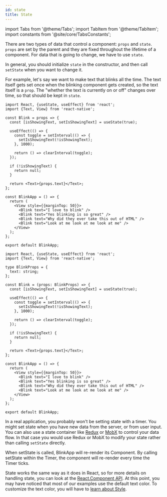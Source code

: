 ```yaml
---
id: state
title: State
---
```


import Tabs from '@theme/Tabs'; import TabItem from '@theme/TabItem'; import constants from '@site/core/TabsConstants';

There are two types of data that control a component: `props` and `state`. `props` are set by the parent and they are fixed throughout the lifetime of a component. For data that is going to change, we have to use `state`.

In general, you should initialize `state` in the constructor, and then call `setState` when you want to change it.

For example, let's say we want to make text that blinks all the time. The text itself gets set once when the blinking component gets created, so the text itself is a `prop`. The "whether the text is currently on or off" changes over time, so that should be kept in `state`.

<Tabs groupId="language" queryString defaultValue={constants.defaultSnackLanguage} values={constants.snackLanguages}>
<TabItem value="javascript">

```SnackPlayer name=State&ext=js
import React, {useState, useEffect} from 'react';
import {Text, View} from 'react-native';

const Blink = props => {
  const [isShowingText, setIsShowingText] = useState(true);

  useEffect(() => {
    const toggle = setInterval(() => {
      setIsShowingText(!isShowingText);
    }, 1000);

    return () => clearInterval(toggle);
  });

  if (!isShowingText) {
    return null;
  }

  return <Text>{props.text}</Text>;
};

const BlinkApp = () => {
  return (
    <View style={{marginTop: 50}}>
      <Blink text="I love to blink" />
      <Blink text="Yes blinking is so great" />
      <Blink text="Why did they ever take this out of HTML" />
      <Blink text="Look at me look at me look at me" />
    </View>
  );
};

export default BlinkApp;
```

</TabItem>
<TabItem value="typescript">

```SnackPlayer name=State&ext=tsx
import React, {useState, useEffect} from 'react';
import {Text, View} from 'react-native';

type BlinkProps = {
  text: string;
};

const Blink = (props: BlinkProps) => {
  const [isShowingText, setIsShowingText] = useState(true);

  useEffect(() => {
    const toggle = setInterval(() => {
      setIsShowingText(!isShowingText);
    }, 1000);

    return () => clearInterval(toggle);
  });

  if (!isShowingText) {
    return null;
  }

  return <Text>{props.text}</Text>;
};

const BlinkApp = () => {
  return (
    <View style={{marginTop: 50}}>
      <Blink text="I love to blink" />
      <Blink text="Yes blinking is so great" />
      <Blink text="Why did they ever take this out of HTML" />
      <Blink text="Look at me look at me look at me" />
    </View>
  );
};

export default BlinkApp;
```

</TabItem>
</Tabs>

In a real application, you probably won't be setting state with a timer. You might set state when you have new data from the server, or from user input. You can also use a state container like [Redux](https://redux.js.org/) or [MobX](https://mobx.js.org/) to control your data flow. In that case you would use Redux or MobX to modify your state rather than calling `setState` directly.

When setState is called, BlinkApp will re-render its Component. By calling setState within the Timer, the component will re-render every time the Timer ticks.

State works the same way as it does in React, so for more details on handling state, you can look at the [React.Component API](https://react.dev/reference/react/Component). At this point, you may have noticed that most of our examples use the default text color. To customize the text color, you will have to [learn about Style](style.md).
